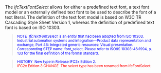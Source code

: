 ﻿The _IfcTextFontSelect_ allows for either a predefined text font, a text font model or an externally defined text font to be used to describe the font of a text literal. The definition of the text font model is based on W3C TR Cascading Style Sheet Version 1, whereas the definition of predefined text font is based on ISO 10303.

> <small><font color="#0000ff">
NOTE&nbsp; <i>IfcTextFontSelect</i> is an entity
that had been adopted from ISO 10303, Industrial automation systems and
integration&mdash;Product data representation and exchange, Part 46:
Integrated generic resources: Visual presentation. Corresponding STEP
name: font_select. Please refer to ISO/IS 10303-46:1994, p. 133 for the
final definition of the formal standard.</font></small><font color="#0000ff"> </font>

> <small> <font color="#0000ff">HISTORY&nbsp;
New type in
Release IFC2x Edition 2.
  </font><br>
  <font color="#ff0000">IFC2x Edition 3 CHANGE&nbsp; The select
type has been renamed from IfcFontSelect.</font> </small>